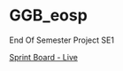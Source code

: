 # GGB_eosp
End Of Semester Project SE1


[Sprint Board - Live](https://docs.google.com/spreadsheets/d/1LHKlAY19TTtaRDo1pH7x42fGy9we2zPEq4wAiwqmTT0/edit?usp=sharing)
